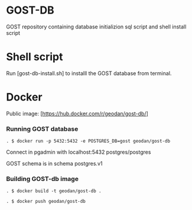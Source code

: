 # GOST-DB

GOST repository containing database initializion sql script and shell install script

# Shell script

Run [gost-db-install.sh] to installl the GOST database from terminal.

# Docker

Public image: [https://hub.docker.com/r/geodan/gost-db/]


### Running GOST database

```
. $ docker run -p 5432:5432 -e POSTGRES_DB=gost geodan/gost-db
```

Connect in pgadmin with localhost:5432 postgres/postgres

GOST schema is in schema postgres.v1


### Building GOST-db image

```
. $ docker build -t geodan/gost-db .

. $ docker push geodan/gost-db
```

